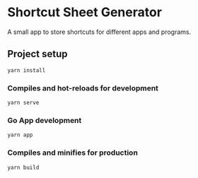# Shortcut Sheet Generator

A small app to store shortcuts for different apps and programs.

## Project setup

```
yarn install
```

### Compiles and hot-reloads for development

```
yarn serve
```

### Go App development

```
yarn app
```

### Compiles and minifies for production

```
yarn build
```
